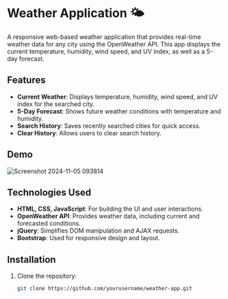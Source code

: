 # Weather Application 🌤️

A responsive web-based weather application that provides real-time weather data for any city using the OpenWeather API. This app displays the current temperature, humidity, wind speed, and UV index, as well as a 5-day forecast.

## Features
- **Current Weather**: Displays temperature, humidity, wind speed, and UV index for the searched city.
- **5-Day Forecast**: Shows future weather conditions with temperature and humidity.
- **Search History**: Saves recently searched cities for quick access.
- **Clear History**: Allows users to clear search history.

## Demo
![Screenshot 2024-11-05 093814](https://github.com/user-attachments/assets/191f0f0a-3ec6-4af7-89b2-21c1c8e7aecc)

## Technologies Used
- **HTML, CSS, JavaScript**: For building the UI and user interactions.
- **OpenWeather API**: Provides weather data, including current and forecasted conditions.
- **jQuery**: Simplifies DOM manipulation and AJAX requests.
- **Bootstrap**: Used for responsive design and layout.

## Installation

1. Clone the repository:
   ```bash
   git clone https://github.com/yourusername/weather-app.git
